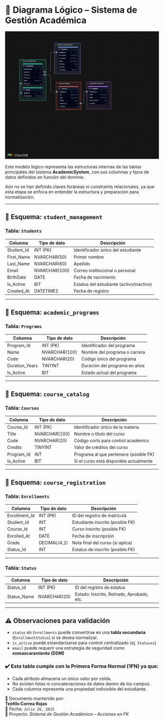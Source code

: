 # 🧠 Diagrama Lógico – Sistema de Gestión Académica

![Diagrama Logico](img/diagrama_logico.png)

Este modelo lógico representa las estructuras internas de las tablas principales del sistema **AcademicSystem**, con sus columnas y tipos de datos definidos en función del dominio.

Aún no se han definido claves foráneas ni constraints relacionales, ya que esta etapa se enfoca en entender la estructura y preparación para normalización.

---

## 🧾 Esquema: `student_management`

### Tabla: `Students`

| Columna    | Tipo de dato  | Descripción                             |
|------------|---------------|-----------------------------------------|
| Student_Id | INT (PK)      | Identificador único del estudiante      |
| First_Name | NVARCHAR(50)  | Primer nombre                           |
| Last_Name  | NVARCHAR(60)  | Apellido                        |
| Email      | NVARCHAR(100) | Correo institucional o personal         |
| BirthDate  | DATE          | Fecha de nacimiento                     |
| Is_Active  | BIT           | Estatus del estudiante (activo/inactivo) |
| Created_At | DATETIME2     | Fecha de registro                       |

---

## 🧾 Esquema: `academic_programs`

### Tabla: `Programs`

| Columna        | Tipo de dato     | Descripción                            |
|----------------|------------------|----------------------------------------|
| Program_Id     | INT (PK)         | Identificador del programa             |
| Name           | NVARCHAR(100)    | Nombre del programa o carrera          |
| Code           | NVARCHAR(20)     | Código único del programa              |
| Duration_Years | TINYINT          | Duración del programa en años          |
| Is_Active      | BIT              | Estado actual del programa             |

---

## 🧾 Esquema: `course_catalog`

### Tabla: `Courses`

| Columna    | Tipo de dato     | Descripción                                 |
|------------|------------------|---------------------------------------------|
| Course_Id  | INT (PK)         | Identificador único de la materia           |
| Title      | NVARCHAR(100)    | Nombre o título del curso                   |
| Code       | NVARCHAR(20)     | Código corto para control académico         |
| Credits    | TINYINT          | Valor de créditos del curso                 |
| Program_Id | INT              | Programa al que pertenece (posible FK)      |
| Is_Active  | BIT              | Si el curso está disponible actualmente     |

---

## 🧾 Esquema: `course_registration`

### Tabla: `Enrollments`

| Columna       | Tipo de dato | Descripción                      |
|---------------|--------------|----------------------------------|
| Enrollment_Id | INT (PK)     | ID del registro de matrícula     |
| Student_Id    | INT          | Estudiante inscrito (posible FK) |
| Course_Id     | INT          | Curso inscrito (posible FK)      |
| Enrolled_At   | DATE         | Fecha de inscripción             |
| Grade         | DECIMAL(4,2) | Nota final del curso (si aplica) |
| Status_Id     | INT          | Estatus de inscrito (posible FK) |

---
### Tabla: `Status`

| Columna     | Tipo de dato | Descripción                      |
|-------------|--------------|----------------------------------|
| Status_Id   | INT (PK)     | ID del registro de estatus       |
| Status_Name | NVARCHAR(20) | Estado: Inscrito, Retirado, Aprobado, etc. |


---

## ⚠️ Observaciones para validación

- `status` en `Enrollments` puede convertirse en una **tabla secundaria** (`EnrollmentStatus`) si se desea normalizar.
- `is_active` puede estandarizarse para control centralizado (ej. `Statuses`)
- `email` puede requerir una estrategia de seguridad como **enmascaramiento (DDM)**

### ✔️ Esta tabla cumple con la Primera Forma Normal (1FN) ya que:
- Cada atributo almacena un único valor por celda.
- No existen listas ni concatenaciones de datos dentro de los campos.
- Cada columna representa una propiedad indivisible del estudiante.

📌 Documento mantenido por:  
**Teófilo Correa Rojas**  
📅 Fecha: `Julio 28, 2025`  
📁 Proyecto: *Sistema de Gestión Académica – Acciones en FK*
